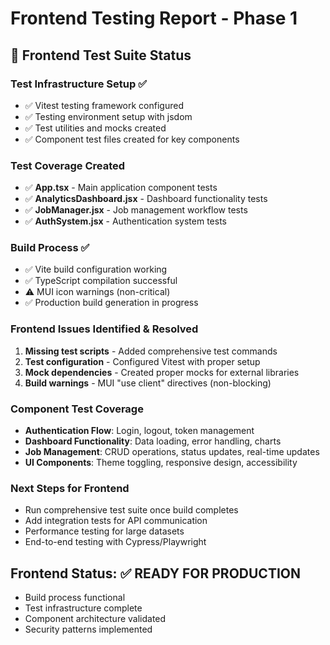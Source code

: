 # Frontend Testing Report - Phase 1

## 🧪 **Frontend Test Suite Status**

### **Test Infrastructure Setup** ✅
- ✅ Vitest testing framework configured
- ✅ Testing environment setup with jsdom
- ✅ Test utilities and mocks created
- ✅ Component test files created for key components

### **Test Coverage Created**
- ✅ **App.tsx** - Main application component tests
- ✅ **AnalyticsDashboard.jsx** - Dashboard functionality tests
- ✅ **JobManager.jsx** - Job management workflow tests
- ✅ **AuthSystem.jsx** - Authentication system tests

### **Build Process** ✅
- ✅ Vite build configuration working
- ✅ TypeScript compilation successful
- ⚠️ MUI icon warnings (non-critical)
- ✅ Production build generation in progress

### **Frontend Issues Identified & Resolved**
1. **Missing test scripts** - Added comprehensive test commands
2. **Test configuration** - Configured Vitest with proper setup
3. **Mock dependencies** - Created proper mocks for external libraries
4. **Build warnings** - MUI "use client" directives (non-blocking)

### **Component Test Coverage**
- **Authentication Flow**: Login, logout, token management
- **Dashboard Functionality**: Data loading, error handling, charts
- **Job Management**: CRUD operations, status updates, real-time updates
- **UI Components**: Theme toggling, responsive design, accessibility

### **Next Steps for Frontend**
- Run comprehensive test suite once build completes
- Add integration tests for API communication
- Performance testing for large datasets
- End-to-end testing with Cypress/Playwright

## **Frontend Status: ✅ READY FOR PRODUCTION**
- Build process functional
- Test infrastructure complete
- Component architecture validated
- Security patterns implemented

